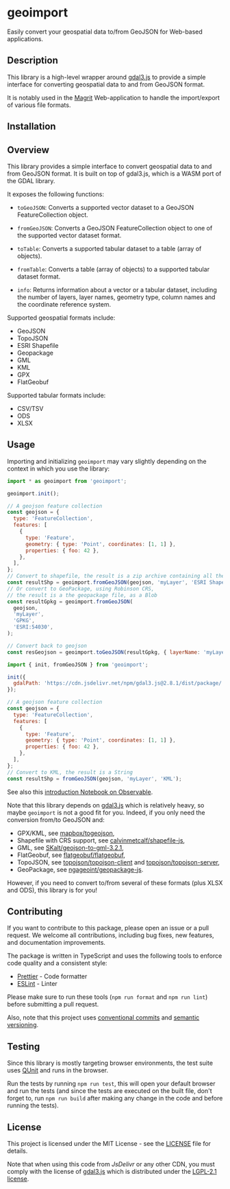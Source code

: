 # geoimport

Easily convert your geospatial data to/from GeoJSON for Web-based applications.

## Description

This library is a high-level wrapper around [gdal3.js](https://github.com/bugra9/gdal3.js) to provide a simple
interface for converting geospatial data to and from GeoJSON format.

It is notably used in the [Magrit](https://github.com/riatelab/magrit) Web-application to handle
the import/export of various file formats.

## Installation

## Overview

This library provides a simple interface to convert geospatial data to and from GeoJSON format.
It is built on top of gdal3.js, which is a WASM port of the GDAL library.

It exposes the following functions:

- `toGeoJSON`: Converts a supported vector dataset to a GeoJSON FeatureCollection object.
- `fromGeoJSON`: Converts a GeoJSON FeatureCollection object to one of the supported vector dataset format.

- `toTable`: Converts a supported tabular dataset to a table (array of objects).
- `fromTable`: Converts a table (array of objects) to a supported tabular dataset format.

- `info`: Returns information about a vector or a tabular dataset, including the number of layers,
  layer names, geometry type, column names and the coordinate reference system.

Supported geospatial formats include:

- GeoJSON
- TopoJSON
- ESRI Shapefile
- Geopackage
- GML
- KML
- GPX
- FlatGeobuf

Supported tabular formats include:

- CSV/TSV
- ODS
- XLSX

## Usage

Importing and initializing `geoimport` may vary slightly depending on the context in which
you use the library:

```js
import * as geoimport from 'geoimport';

geoimport.init();

// A geojson feature collection
const geojson = {
  type: 'FeatureCollection',
  features: [
    {
      type: 'Feature',
      geometry: { type: 'Point', coordinates: [1, 1] },
      properties: { foo: 42 },
    },
  ],
};
// Convert to shapefile, the result is a zip archive containing all the layers, as a Blob
const resultShp = geoimport.fromGeoJSON(geojson, 'myLayer', 'ESRI Shapefile');
// Or convert to GeoPackage, using Robinson CRS,
// the result is a the geopackage file, as a Blob
const resultGpkg = geoimport.fromGeoJSON(
  geojson,
  'myLayer',
  'GPKG',
  'ESRI:54030',
);

// Convert back to geojson
const resGeojson = geoimport.toGeoJSON(resultGpkg, { layerName: 'myLayer' });
```

```js
import { init, fromGeoJSON } from 'geoimport';

init({
  gdalPath: 'https://cdn.jsdelivr.net/npm/gdal3.js@2.8.1/dist/package/',
});

// A geojson feature collection
const geojson = {
  type: 'FeatureCollection',
  features: [
    {
      type: 'Feature',
      geometry: { type: 'Point', coordinates: [1, 1] },
      properties: { foo: 42 },
    },
  ],
};
// Convert to KML, the result is a String
const resultShp = fromGeoJSON(geojson, 'myLayer', 'KML');
```

See also this [introduction Notebook on Observable](https://observablehq.com/@mthh/hello-geoimport).

Note that this library depends on [gdal3.js](https://github.com/bugra9/gdal3.js) which is relatively heavy,
so maybe `geoimport` is not a good fit for you. Indeed, if you only need the conversion from/to GeoJSON and:

- GPX/KML, see [mapbox/togeojson](https://github.com/mapbox/togeojson),
- Shapefile with CRS support, see [calvinmetcalf/shapefile-js](https://github.com/calvinmetcalf/shapefile-js),
- GML, see [SKalt/geojson-to-gml-3.2.1](https://github.com/SKalt/geojson-to-gml-3.2.1),
- FlatGeobuf, see [flatgeobuf/flatgeobuf](https://github.com/flatgeobuf/flatgeobuf),
- TopoJSON, see [topojson/topojson-client](https://github.com/topojson/topojson-client/) and [topojson/topojson-server](https://github.com/topojson/topojson-server/),
- GeoPackage, see [ngageoint/geopackage-js](https://github.com/ngageoint/geopackage-js).

However, if you need to convert to/from several of these formats (plus XLSX and ODS), this library is for you!

## Contributing

If you want to contribute to this package, please open an issue or a pull request.
We welcome all contributions, including bug fixes, new features, and documentation improvements.

The package is written in TypeScript and uses the following tools to enforce code quality and a consistent style:

- [Prettier](https://prettier.io/) - Code formatter
- [ESLint](https://eslint.org/) - Linter

Please make sure to run these tools (`npm run format` and `npm run lint`) before submitting a pull request.

Also, note that this project uses [conventional commits](https://www.conventionalcommits.org/en/v1.0.0/)
and [semantic versioning](https://semver.org/).

## Testing

Since this library is mostly targeting browser environments, the test suite uses [QUnit](https://qunitjs.com/) and runs in the browser.

Run the tests by running `npm run test`, this will open your default browser and run the tests (and since the tests are executed on the built file,
don't forget to, run `npm run build` after making any change in the code and before running the tests).

## License

This project is licensed under the MIT License - see the [LICENSE](LICENSE) file for details.

Note that when using this code from _JsDelivr_ or any other CDN, you must comply with the license of [gdal3.js](https://github.com/bugra9/gdal3.js)
which is distributed under the [LGPL-2.1 license](https://github.com/bugra9/gdal3.js/blob/master/LICENSE).
